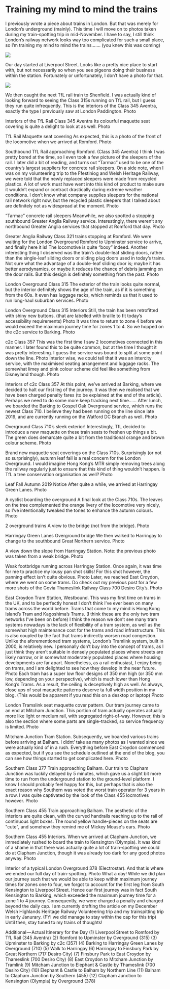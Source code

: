 # Training my mind to mind the trains

I previously wrote a piece about trains in London. But that was merely for London’s underground (mainly). This time I will move on to photos taken during my train-spotting trip in mid-November.
I have to say, I still think London’s railway network looks way too complicated for such a small place, so I’m training my mind to mind the trains……. (you knew this was coming)

![](https://cdn-images-1.medium.com/max/2560/1*afXj1YWhWPDMcVW-uuRv8g.jpeg)
<Caption text="Maquette seat covering for the Overground Class 315s running between Upminster and Romford" />

Our day started at Liverpool Street. Looks like a pretty nice place to start with, but not necessarily so when you see pigeons doing their business within the station. Fortunately or unfortunately, I don’t have a photo for that.

![](https://cdn-images-1.medium.com/max/800/1*Plw6_6njGpbh9CaG6fMJWw.jpeg)
<Caption text="Liverpool Street Station Concourse" />

We then caught the next TfL rail train to Shenfield. I was actually kind of looking forward to seeing the Class 315s running on TfL rail, but I guess they run quite infrequently. This is the interiors of the Class 345 Aventra, exactly the type I previously saw at London Paddington.
Photo

Interiors of the TfL Rail Class 345 Aventra
Its colourful maquette seat covering is quite a delight to look at as well.
Photo

TfL Rail Maquette seat covering
As expected, this is a photo of the front of the locomotive when we arrived at Romford.
Photo

Southbound TfL Rail approaching Romford. (Class 345 Aventra)
I think I was pretty bored at the time, so I even took a few picture of the sleepers of the rail. I later did a bit of reading, and turns out “Tarmac” used to be one of the country’s largest suppliers for concrete rail sleepers. On a side note, when I was on my volunteering trip to the Ffestiniog and Welsh Heritage Railway, we were told that the newly replaced sleepers were made from recycled plastics. A lot of work must have went into this kind of product to make sure it wouldn’t expand or contract drastically during extreme weather conditions.
I don’t know what company supplies sleepers for the national rail network right now, but the recycled plastic sleepers that I talked about are definitely not as widespread at the moment.
Photo

“Tarmac” concrete rail sleepers
Meanwhile, we also spotted a stopping southbound Greater Anglia Railway service. Interestingly, there weren’t any northbound Greater Anglia services that stopped at Romford that day.
Photo

Greater Anglia Railway Class 321 trains stopping at Romford.
We were waiting for the London Overground Romford to Upminster service to arrive, and finally here it is! The locomotive is quite “boxy” indeed.
Another interesting thing I observed was the train’s double-leaf sliding doors, rather than the single-leaf sliding doors or sliding plug doors used in today’s trains. Not sure what the advantage of a double-leaf sliding door is; maybe it has better aerodynamics, or maybe it reduces the chance of debris jamming on the door rails. But this design is definitely something from the past.
Photo

London Overground Class 315
The exterior of the train looks quite normal, but the interior definitely shows the age of the train, as if it is something from the 60s. It even has luggage racks, which reminds us that it used to run long-haul suburban services.
Photo

London Overground Class 315 Interiors
Still, the train has been retrofitted with shiny new buttons. (that are labelled with braille to fit today’s accessibility requirements)
Photo
It was time to return to zone 4 before we would exceed the maximum journey time for zones 1 to 4. So we hopped on the c2c service to Barking.
Photo

c2c Class 357
This was the first time I saw 2 locomotives connected in this manner. I later found this to be quite common, but at the time I thought it was pretty interesting. I guess the service was bound to split at some point down the line.
Photo
Interior wise, we could tell that it was an intercity service, with the maximised seating arrangement and luggage racks. The somewhat limey and pink colour scheme did feel like something from Disneyland though.
Photo

Interiors of c2c Class 357
At this point, we’ve arrived at Barking, where we decided to halt our first leg of the journey. It was then we realised that we have been charged penalty fares (to be explained at the end of the article). Perhaps we need to do some more keep tracking next time......
After lunch, we boarded the Barking to Gospel Oak Overground service, which runs the newest Class 710. I believe they had been running on the line since late 2019, and are currently running on the Watford DC Branch as well.
Photo

Overground Class 710’s sleek exterior!
Interestingly, TfL decided to introduce a new maquette on these train seats to freshen up things a bit. The green does demarcate quite a bit from the traditional orange and brown colour scheme.
Photo

Brand new maquette seat coverings on the Class 710s.
Surprisingly (or not so surprisingly), autumn leaf fall is a real concern for the London Overground. I would imagine Hong Kong’s MTR simply removing trees along the railway regularly just to ensure that this kind of thing wouldn’t happen. Is TfL a tree conservation organisation as well?
Photo

Leaf Fall Autumn 2019 Notice
After quite a while, we arrived at Harringay Green Lanes.
Photo

A cyclist boarding the overground
A final look at the Class 710s. The leaves on the tree complemented the orange livery of the locomotive very nicely, so I’ve intentionally tweaked the tones to enhance the autumn colours.
Photo

2 overground trains
A view to the bridge (not from the bridge).
Photo

Harringay Green Lanes Overground bridge
We then walked to Harringay to change to the southbound Great Northern service.
Photo

A view down the slope from Harringay Station.
Note: the previous photo was taken from a weak bridge.
Photo

Weak footbridge running across Harringay Station.
Once again, it was time for me to practice my lousy pan shot skills! For this shot however, the panning effect isn’t quite obvious.
Photo
Later, we reached East Croydon, where we went on some trams. Do check out my previous post for a few more shots of the Govia Thameslink Railway Class 700 Desiro City’s.
Photo

East Croydon Tram Station, Westbound.
This was my first time on trams in the UK, and to be perfectly honest I don’t think I’ve ever been on many trams across the world before. Trams that come to my mind is Hong Kong Island’s Tram and Kagoshima’s Trams. (I think these are the only two tram networks I’ve been on before)
I think the reason we don’t see many tram systems nowadays is the lack of flexibility of a tram system, as well as the somewhat high maintenance cost for the trams and road infrastructure. This is also coupled by the fact that trams indirectly worsen road congestion.
Unlike the aforementioned tram systems, London’s Tramlink system, built in 2000, is relatively new. I personally don’t buy into the concept of trams, as I just think they aren’t suitable in densely populated places where streets are likely narrow, or in somewhat moderately populated places where housing developments are far apart. Nonetheless, as a rail enthusiast, I enjoy being on trams, and I am delighted to see how they develop in the near future.
Photo
Each tram has a super low floor designs of 350 mm high (or 350 mm low, depending on your perspective), which is much lower than Hong Kong’s Trams. As a result, the ceiling is deceptively high as well.
As always, close ups of seat maquette patterns deserve ta full width position in my blog. (This would be apparent if you read this on a desktop or laptop)
Photo

London Tramslink seat maquette cover pattern.
Our tram journey came to an end at Mitcham Junction. This portion of tram actually operates actually more like light or medium rail, with segregated right-of-way. However, this is also the section where some parts are single-tracked, so service frequency is limited.
Photo

Mitcham Junction Tram Station.
Subsequently, we boarded various trains before arriving at Balham. I didnt’ take as many photos as I wanted since we were actually kind of in a rush. Everything before East Croydon commenced as expected, but if you see the schedule outlined at the end of the blog, you can see how things started to get complicated here.
Photo

Southern Class 377 Train approaching Balham.
Our train to Clapham Junction was luckily delayed by 5 minutes, which gave us a slight bit more time to run from the underground station to the ground-level platform. I know I should probably feel happy for this, but perhaps that is also the exact reason why Southern was voted the worst train operator for 3 years in a row.
I was quite captivated by the look of the Class 455 locmotives however.
Photo

Southern Class 455 Train approaching Balham.
The aesthetic of the interiors are quite clean, with the curved handrails reaching up to the rail of continuous light boxes. The round yellow handle-pieces on the seats are "cute", and somehow they remind me of Mickey Mouse's ears.
Photo

Southern Class 455 Interiors.
When we arrived at Clapham Junction, we immediately rushed to board the train to Kensington (Olympia). It was kind of a shame in that there was actually quite a lot of train-spotting we could do at Clapham Junction, though it was already too dark for any good photos anyway.
Photo

Interior of a typical London Overground 378 (Electrostar).
And that is where we ended our full day of train-spotting.
Photo
What a day!
While we did plan our journey such that we would be able to keep within maximum journey times for zones one to four, we forgot to account for the first leg from South Kensington to Liverpool Street. Hence our first journey was in fact South Kensington to Barking, which exceeded the maximum journey time for a zone 1 to 4 journey. Consequently, we were charged a penalty and charged beyond the daily cap.
I am currently drafting the article on my December Welsh Highlands Heritage Railway Volunteering trip and my trainspitting trip in early Janurary. (FYI we did manage to stay within the cap for this trip)
Until then, stay tuned to my trains of thoughts!

Additional — Actual Itinerary for the Day
(1) Liverpool Street to Romford by TfL Rail (345 Aventra)
(2) Romford to Upminster by Overground (315)
(3) Upminster to Barking by c2c (357)
(4) Barking to Harringay Green Lanes by Overground (710)
(5) Walk to Harringay
(6) Harringay to Finsbury Park by Great Northern (717 Desiro City)
(7) Finsbury Park to East Croydon by Thameslink (700 Desiro City)
(8) East Croydon to Mitcham Junction by Tramlink
(9) Mitcham Junction to Elephant & Castle by Thameslink (700 Desiro City)
(10) Elephant & Castle to Balham by Northern Line
(11) Balham to Clapham Junction by Southern (455)
(12) Clapham Junction to Kensington (Olympia) by Overground (378)
